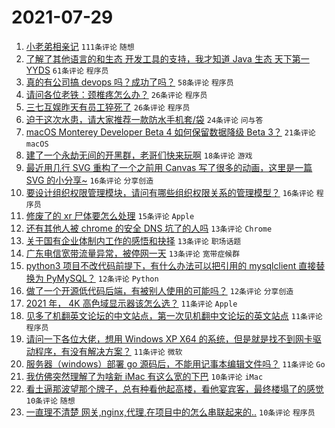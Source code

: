 # 2021-07-29

1. [小老弟相亲记](https://www.v2ex.com/t/792382) `111条评论` `随想`
1. [了解了其他语言的和生态 开发工具的支持，我才知道 Java 生态 天下第一 YYDS](https://www.v2ex.com/t/792390) `61条评论` `程序员`
1. [真的有公司搞 devops 吗？成功了吗？](https://www.v2ex.com/t/792410) `58条评论` `程序员`
1. [请问各位老铁：颈椎疼怎么办？](https://www.v2ex.com/t/792481) `26条评论` `程序员`
1. [三七互娱昨天有员工猝死了](https://www.v2ex.com/t/792395) `26条评论` `程序员`
1. [迫于这次水患，请大家推荐一款防水手机套/袋](https://www.v2ex.com/t/792456) `24条评论` `问与答`
1. [macOS Monterey Developer Beta 4 如何保留数据降级 Beta 3？](https://www.v2ex.com/t/792411) `21条评论` `macOS`
1. [建了一个永劫无间的开黑群，老哥们快来玩啊](https://www.v2ex.com/t/792391) `18条评论` `游戏`
1. [最近用几行 SVG 重构了一个之前用 Canvas 写了很多的动画，这里是一篇 SVG 的小分享~](https://www.v2ex.com/t/792457) `16条评论` `分享创造`
1. [要设计组织权限管理模块，请问有哪些组织权限关系的管理模型？](https://www.v2ex.com/t/792394) `16条评论` `程序员`
1. [修废了的 xr 尸体要怎么处理](https://www.v2ex.com/t/792427) `15条评论` `Apple`
1. [还有其他人被 chrome 的安全 DNS 坑了的人吗](https://www.v2ex.com/t/792466) `13条评论` `Chrome`
1. [关于国有企业体制内工作的感悟和抉择](https://www.v2ex.com/t/792445) `13条评论` `职场话题`
1. [广东电信宽带流量异常，被停网一天](https://www.v2ex.com/t/792417) `13条评论` `宽带症候群`
1. [python3 项目不改代码前提下，有什么办法可以把引用的 mysqlclient 直接替换为 PyMySQL？](https://www.v2ex.com/t/792453) `12条评论` `Python`
1. [做了一个开源低代码后端，有被别人使用的可能吗？](https://www.v2ex.com/t/792404) `12条评论` `分享创造`
1. [2021 年， 4K 高色域显示器该怎么选？](https://www.v2ex.com/t/792486) `11条评论` `Apple`
1. [见多了机翻英文论坛的中文站点，第一次见机翻中文论坛的英文站点](https://www.v2ex.com/t/792454) `11条评论` `程序员`
1. [请问一下各位大佬，想用 Windows XP X64 的系统，但是就是找不到网卡驱动程序，有没有解决方案？](https://www.v2ex.com/t/792446) `11条评论` `微软`
1. [服务器（windows）部署 go 源码后，不能用记事本编辑文件吗？](https://www.v2ex.com/t/792438) `11条评论` `Go`
1. [我仿佛突然理解了为啥新 iMac 有这么宽的下巴](https://www.v2ex.com/t/792490) `10条评论` `iMac`
1. [看土逼那波望那个牌子，总有种看他起高楼，看他宴宾客，最终楼塌了的感觉](https://www.v2ex.com/t/792489) `10条评论` `随想`
1. [一直理不清楚 网关,nginx,代理,在项目中的怎么串联起来的..](https://www.v2ex.com/t/792465) `10条评论` `程序员`
